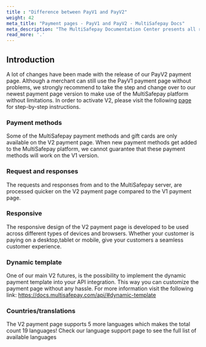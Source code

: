 ```yaml
---
title : "Difference between PayV1 and PayV2"
weight: 42
meta_title: "Payment pages - PayV1 and PayV2 - MultiSafepay Docs"
meta_description: "The MultiSafepay Documentation Center presents all relevant information about our Plugins and API. You can also find support pages for payment methods, tools and general questions as well as the contact details of our Support and Integration Teams."
read_more: '.'
---
```

## Introduction

A lot of changes have been made with the release of our PayV2 payment page.  Although a merchant can still use the PayV1 payment page without problems, we strongly recommend to take the step and change over to our newest payment page version to make use of the MultiSafepay platform without limitations. In order to activate V2, please visit the following [page](https://docs.multisafepay.com/tools/payment-pages/what-is-payv2) for step-by-step instructions.

### Payment methods
Some of the MultiSafepay payment methods and gift cards are only available on the V2 payment page. When new payment methods get added to the MultiSafepay platform, we cannot guarantee that these payment methods will work on the V1 version.

### Request and responses
The requests and responses from and to the MultiSafepay server, are processed quicker on the V2 payment page compared to the V1 payment page.

### Responsive
The responsive design of the V2 payment page is developed to be used across different types of devices and browsers. Whether your customer is paying on a desktop,tablet or mobile, give your customers a seamless customer experience.

### Dynamic template
One of our main V2 futures, is the possibility to implement the dynamic payment template into your API integration. This way you can customize the payment page without any hassle.
 For more information visit the following link: https://docs.multisafepay.com/api/#dynamic-template

### Countries/translations
The V2 payment page supports 5 more languages which makes the total count 19 languages! Check our language support page to see the full list of available languages
